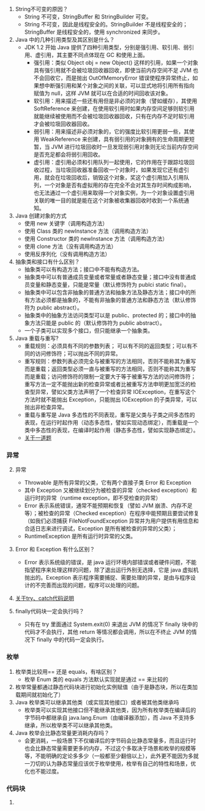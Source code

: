 1. String不可变的原因？
    * String 不可变，StringBuffer 和 StringBuilder 可变。
    * String 不可变，因此是线程安全的。StringBuilder 不是线程安全的；StringBuffer 是线程安全的，使用 synchronized 来同步。
2. Java 中的几种引用类型及其区别是什么？
    * JDK 1.2 开始 Java 提供了四种引用类型，分别是强引用、软引用、弱引用、虚引用，其主要不同点体现在 GC 和使用上面。
        * 强引用：类似 Object obj = new Object() 这样的引用，如果一个对象具有强引用就不会被垃圾回收器回收，即使当前内存空间不足 JVM 也不会回收它，而是抛出 OutOfMemoryError 错误使程序异常终止，如果想中断强引用和某个对象之间的关联，可以显式地将引用所有指向赋值为 null，这样 JVM 就可以在合适的时间回收该对象。
        * 软引用：用来描述一些还有用但是非必须的对象（譬如缓存），其使用 SoftReference 来创建，在使用软引用时如果内存空间足够则软引用就能继续被使用而不会被垃圾回收器回收，只有在内存不足时软引用才会被垃圾回收器回收。
        * 弱引用：用来描述非必须对象的，它的强度比软引用更弱一些，其使用 WeakReference 来创建，具有弱引用的对象拥有的生命周期更短暂，当 JVM 进行垃圾回收时一旦发现弱引用对象则无论当前内存空间是否充足都会将弱引用回收。
        * 虚引用：虚引用必须和引用队列一起使用，它的作用在于跟踪垃圾回收过程，当垃圾回收器准备回收一个对象时，如果发现它还有虚引用，就会在垃圾回收后，销毁这个对象，奖这个虚引用加入引用队列，一个对象是否有虚拟用的存在完全不会对其生存时间构成影响，也无法通过一个虚引用来取得一个对象实例，为一个对象设置虚引用关联的唯一目的就是能在这个对象被收集器回收时收到一个系统通知。
3. Java 创建对象的方式
    * 使用 new 关键字（调用构造方法）
    * 使用 Class 类的 newInstance 方法（调用构造方法）
    * 使用 Constructor 类的 newInstance 方法（调用构造方法）
    * 使用 clone 方法（没有调用构造方法）
    * 使用反序列化（没有调用构造方法）
4. 抽象类和接口有什么区别？
    * 抽象类可以有构造方法；接口中不能有构造方法。
    * 抽象类中可以有普通成员变量或者常量或者静态变量；接口中没有普通成员变量和静态变量，只能是常量（默认修饰符为 publci static final）。
    * 抽象类中可以包含非抽象的普通方法和抽象方法及静态方法；接口中的所有方法必须都是抽象的，不能有非抽象的普通方法和静态方法（默认修饰符为 public abstract）。
    * 抽象类中的抽象方法访问类型可以是 public、protected 的；接口中的抽象方法只能是 public 的（默认修饰符为 public abstract）。
    * 一个子类可以实现多个接口，但只能继承一个抽象类。 
5. Java 重载与重写?
    * 重载规则：必须具有不同的参数列表； 可以有不同的返回类型；可以有不同的访问修饰符；可以抛出不同的异常。
    * 重写规则：参数列表必须完全与被重写的方法相同，否则不能称其为重写而是重载；返回类型必须一直与被重写的方法相同，否则不能称其为重写而是重载；访问修饰符的限制一定要大于等于被重写方法的访问修饰符；重写方法一定不能抛出新的检查异常或者比被重写方法申明更加宽泛的检查型异常，譬如父类方法声明了一个检查异常 IOException，在重写这个方法时就不能抛出 Exception，只能抛出 IOException 的子类异常，可以抛出非检查异常。
    * 重载与重写是 Java 多态性的不同表现，重写是父类与子类之间多态性的表现，在运行时起作用（动态多态性，譬如实现动态绑定），而重载是一个类中多态性的表现，在编译时起作用（静态多态性，譬如实现静态绑定）。
    * [关于一道题]()
### 异常
2. 异常
    * Throwable 是所有异常的父类，它有两个直接子类 Error 和 Exception
    * 其中 Exception 又被继续划分为被检查的异常（checked exception）和运行时的异常（runtime exception，即不受检查的异常）
    * Error 表示系统错误，通常不能预期和恢复（譬如 JVM 崩溃、内存不足等）；被检查的异常（Checked exception）在程序中能预期且要尝试修复（如我们必须捕获 FileNotFoundException 异常并为用户提供有用信息和合适日志来进行调试，Exception 是所有被检查的异常的父类）；
    * RuntimeException 是所有运行时异常的父类。
3.  Error 和 Exception 有什么区别？
    * Error 表示系统级的错误，是 java 运行环境内部错误或者硬件问题，不能指望程序来处理这样的问题，除了退出运行外别无选择，它是 java 虚拟机抛出的。Exception 表示程序需要捕捉、需要处理的异常，是由与程序设计的不完善而出现的问题，程序可以处理的问题。
4. [关于try、catch代码说明](https://github.com/yzrds/note/blob/63eae1bb65516dd29d8893f74d0b918cf656170b/src/com/note/base/ExceptionTest.java)

5. finally代码块一定会执行吗？
    * 只有在 try 里面通过 System.exit(0) 来退出 JVM 的情况下 finally 块中的代码才不会执行，其他 return 等情况都会调用，所以在不终止 JVM 的情况下 finally 中的代码一定会执行。

### 枚举
1. 枚举类比较用== 还是 equals，有啥区别？
    * 枚举 Enum 类的 equals 方法默认实现就是通过 == 来比较的
2. 枚举常量都通过静态代码块进行初始化实例赋值（由于是静态块，所以在类加载期间就初始化了）
3. Java 枚举类可以继承其他类（或实现其他接口）或者被其他类继承吗
    * 枚举类可以实现其他接口但不能继承其他类，因为所有枚举类在编译后的字节码中都继承自 java.lang.Enum（由编译器添加），而 Java 不支持多继承，所以枚举类不可以继承其他类。
4. Java 枚举会比静态常量更消耗内存吗？
    * 会更消耗，一般场景下不仅编译后的字节码会比静态常量多，而且运行时也会比静态常量需要更多的内存，不过这个多取决于场景和枚举的规模等等，不能明确的定论多多少（一般都至少翻倍以上），此外更不能因为多就一刀切的认为静态常量应该优于枚举使用，枚举有自己的特性和场景，优化也不能过度。
### 代码块
1. 